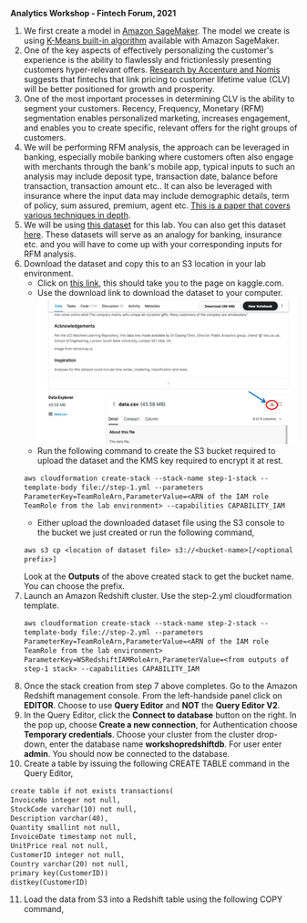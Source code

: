 **Analytics Workshop - Fintech Forum, 2021**

1. We first create a model in [Amazon SageMaker](https://docs.aws.amazon.com/sagemaker/index.html). The model we create is using [K-Means built-in algorithm](https://docs.aws.amazon.com/sagemaker/latest/dg/k-means.html) available with Amazon SageMaker.
2. One of the key aspects of effectively personalizing the customer's experience is the ability to flawlessly and frictionlessly presenting customers hyper-relevant offers. [Research by Accenture and Nomis](https://www.accenture.com/_acnmedia/accenture/conversion-assets/dotcom/documents/global/pdf/dualpub_20/accenture-retail-bank-pricing-survey.pdf) suggests that fintechs that link pricing to customer lifetime value (CLV) will be better positioned for growth and prosperity.
3. One of the most important processes in determining CLV is the ability to segment your customers. Recency, Frequency, Monetary (RFM) segmentation enables personalized marketing, increases engagement, and enables you to create specific, relevant offers for the right groups of customers. 
4. We will be performing RFM analysis, the approach can be leveraged in banking, especially mobile banking where customers often also engage with merchants through the bank's mobile app, typical inputs to such an analysis may include deposit type, transaction date, balance before transaction, transaction amount etc.. It can also be leveraged with insurance where the input data may include demographic details, term of policy, sum assured, premium, agent etc. [This is a paper that covers various techniques in depth](https://farapaper.com/wp-content/uploads/2019/06/Fardapaper-Customers-Segmentation-in-the-Insurance-Company-TIC-Dataset.pdf).
5. We will be using [this dataset](https://www.kaggle.com/carrie1/ecommerce-data) for this lab. You can also get this dataset [here](https://archive.ics.uci.edu/ml/datasets/online+retail). These datasets will serve as an analogy for banking, insurance etc. and you will have to come up with your corresponding inputs for RFM analysis.
6. Download the dataset and copy this to an S3 location in your lab environment.
    * Click on [this link](https://www.kaggle.com/carrie1/ecommerce-data), this should take you to the page on kaggle.com. 
    * Use the download link to download the dataset to your computer.
    ![](kaggle-data-download.png)
    * Run the following command to create the S3 bucket required to upload the dataset and the KMS key required to encrypt it at rest.
    ```
    aws cloudformation create-stack --stack-name step-1-stack --template-body file://step-1.yml --parameters ParameterKey=TeamRoleArn,ParameterValue=<ARN of the IAM role TeamRole from the lab environment> --capabilities CAPABILITY_IAM
    ```
    * Either upload the downloaded dataset file using the S3 console to the bucket we just created or run the following command,
    ```
    aws s3 cp <location of dataset file> s3://<bucket-name>[/<optional prefix>]
    ```
    Look at the __Outputs__ of the above created stack to get the bucket name. You can choose the prefix. 
7. Launch an Amazon Redshift cluster. Use the step-2.yml cloudformation template. 
    ```
    aws cloudformation create-stack --stack-name step-2-stack --template-body file://step-2.yml --parameters ParameterKey=TeamRoleArn,ParameterValue=<ARN of the IAM role TeamRole from the lab environment> ParameterKey=WSRedshiftIAMRoleArn,ParameterValue=<from outputs of step-1 stack> --capabilities CAPABILITY_IAM
    ```
8. Once the stack creation from step 7 above completes. Go to the Amazon Redshift management console. From the left-handside panel click on __EDITOR__. Choose to use __Query Editor__ and __NOT__ the __Query Editor V2__.
9. In the Query Editor, click the __Connect to database__ button on the right. In the pop up, choose __Create a new connection__, for Authentication choose __Temporary credentials__. Choose your cluster from the cluster drop-down, enter the database name __workshopredshiftdb__. For user enter __admin__. You should now be connected to the database.
10. Create a table by issuing the following CREATE TABLE command in the Query Editor,
```
create table if not exists transactions(
InvoiceNo integer not null,
StockCode varchar(10) not null,
Description varchar(40),
Quantity smallint not null,
InvoiceDate timestamp not null,
UnitPrice real not null,
CustomerID integer not null,
Country varchar(20) not null,
primary key(CustomerID))
distkey(CustomerID)
```
11. Load the data from S3 into a Redshift table using the following COPY command,
```

```